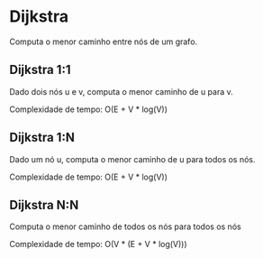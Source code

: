 # Dijkstra

Computa o menor caminho entre nós de um grafo.

## Dijkstra 1:1

Dado dois nós u e v, computa o menor caminho de u para v.

Complexidade de tempo: O(E + V * log(V))

## Dijkstra 1:N

Dado um nó u, computa o menor caminho de u para todos os nós.

Complexidade de tempo: O(E + V * log(V))

## Dijkstra N:N

Computa o menor caminho de todos os nós para todos os nós

Complexidade de tempo: O(V * (E + V * log(V)))

